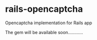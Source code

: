 rails-opencaptcha
=================

Opencaptcha implementation for Rails app

The gem will be available soon............



